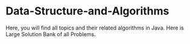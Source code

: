 # Data-Structure-and-Algorithms
Here, you will find all topics and their related algorithms in Java.
Here is Large Solution Bank of all Problems.
